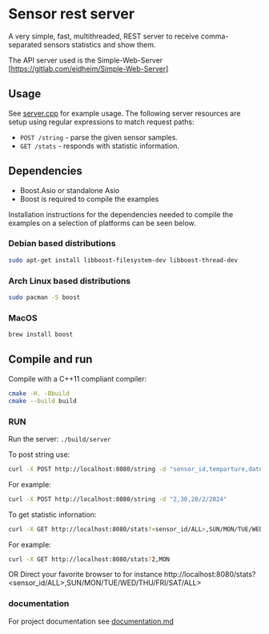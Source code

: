 # Sensor rest server

A very simple, fast, multithreaded, REST server to receive  comma-separated sensors statistics and show them.

The API server used is the Simple-Web-Server [https://gitlab.com/eidheim/Simple-Web-Server] 

## Usage

See [server.cpp](https://github.com/theamirocohen/sensor_rest_server/blob/main/server.cpp) for example usage.
The following server resources are setup using regular expressions to match request paths:
* `POST /string` - parse the given sensor samples.
* `GET /stats` - responds with statistic information.

## Dependencies

* Boost.Asio or standalone Asio
* Boost is required to compile the examples

Installation instructions for the dependencies needed to compile the examples on a selection of platforms can be seen below.

### Debian based distributions

```sh
sudo apt-get install libboost-filesystem-dev libboost-thread-dev
```

### Arch Linux based distributions

```sh
sudo pacman -S boost
```

### MacOS

```sh
brew install boost
```

## Compile and run

Compile with a C++11 compliant compiler:
```sh
cmake -H. -Bbuild
cmake --build build
```

### RUN

Run the server: `./build/server`

To post string use:
```sh
curl -X POST http://localhost:8080/string -d "sensor_id,temparture,date"
```
For example:
```sh
curl -X POST http://localhost:8080/string -d "2,30,20/2/2024"
```
To get statistic infornation:
```sh
curl -X GET http://localhost:8080/stats?<sensor_id/ALL>,SUN/MON/TUE/WED/THU/FRI/SAT/ALL>
```
For example:
```sh
curl -X GET http://localhost:8080/stats?2,MON
```
OR
Direct your favorite browser to for instance http://localhost:8080/stats?<sensor_id/ALL>,SUN/MON/TUE/WED/THU/FRI/SAT/ALL>

### documentation 

For project documentation see [documentation.md](https://github.com/theamirocohen/sensor_rest_server/blob/main/documentation.md)
